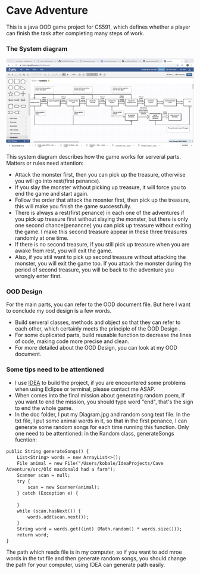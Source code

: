 # Cave Adventure
This is a java OOD game project for CS591, which defines whether a player can finish the task after completing many steps of work.

### The System diagram
<img align = center src = "https://github.com/xhyzzZ/CS591/blob/master/Cave%20Adventure/doc/Diagram.jpg">

This system diagram describes how the game works for serveral parts.
Matters or rules need attention:
* Attack the monster first, then you can pick up the treasure, otherwise you will go into rest(first penance).
* If you slay the monster without picking up treasure, it will force you to end the game and start again.
* Follow the order that attack the mosnter first, then pick up the treasure, this will make you finish the game successfully.
* There is always a rest(first penance) in each one of the adventures if you pick up treasure first without slaying the monster, but there is only one second chance(penancne) you can pick up treasure without exiting the game. I make this second treasure appear in these three treasures randomly at one time.
* If there is no second treasure, if you still pick up treasure when you are awake from rest, you will exit the game.
* Also, if you stiil want to pick up second treasure without attacking the monster, you will exit the game too. If you attack the monster during the period of second treasure, you will be back to the adventure you wrongly enter first.

### OOD Design
For the main parts, you can refer to the OOD document file. But here I want to conclude my ood design is a few words.
* Build serveral classes, methods and object so that they can refer to each other, which certainly meets the principle of the OOD Design .
* For some duplicated parts, build reusable function to decrease the lines of code, making code more precise and clean.
* For more detailed about the OOD Design, you can look at my OOD document.

### Some tips need to be attentioned
* I use [IDEA](https://www.jetbrains.com/idea/) to build the project, if you are encountered some problems when using Eclipse or terminal, please contact me ASAP.
* When comes into the final mission about generating random poem, if you want to end the mission, you should type word "end", that's the sign to end the whole game.
* In the doc folder, I put my Diagram.jpg and random song text file. In the txt file, I put some animal words in it, so that in the first penance, I can generate some random songs for each time running this function. Only one need to be attentioned: 
in the Random class, generateSongs fucntion:
```
public String generateSongs() {
    List<String> words = new ArrayList<>();
    File animal = new File("/Users/kobale/IdeaProjects/Cave Adventure/src/Old macdonald had a farm");
    Scanner scan = null;
    try {
        scan = new Scanner(animal);
    } catch (Exception e) {
    
    }
    while (scan.hasNext()) {
        words.add(scan.next());
    }
    String word = words.get((int) (Math.random() * words.size()));
    return word;
}
```
The path which reads file is in my computer, so if you want to add mroe words in the txt file and then generate random songs, you should change the path for your computer, using IDEA can generate path easily. 


